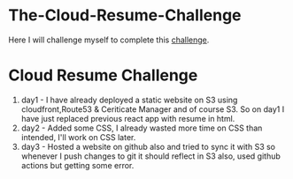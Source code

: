 # The-Cloud-Resume-Challenge
Here I will challenge myself to complete this [challenge](https://cloudresumechallenge.dev/docs/the-challenge/aws/).

# Cloud Resume Challenge 

1. day1 - I have already deployed a static website on S3 using cloudfront,Route53 & Ceriticate Manager and of course S3. So on day1 I have just replaced previous react app with resume in html.
2. day2 - Added some CSS, I already wasted more time on CSS than intended, I'll work on CSS later. 
3. day3 - Hosted a website on github also and tried to sync it with S3 so whenever I push changes to git it should reflect in S3 also, used github actions but getting some error.
